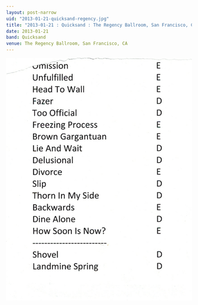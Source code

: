 ```yaml
---
layout: post-narrow
uid: "2013-01-21-quicksand-regency.jpg"
title: "2013-01-21 : Quicksand : The Regency Ballroom, San Francisco, CA"
date: 2013-01-21
band: Quicksand
venue: The Regency Ballroom, San Francisco, CA
---
```


<div class="showcase">
  <img src="/img/2013/01/20130121-Quicksand-Regency.jpg" alt="2013-01-21-quicksand-regency.jpg">
</div>

